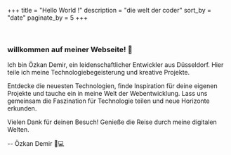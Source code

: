 +++
title = "Hello World !"
description = "die welt der coder"
sort_by = "date"
paginate_by = 5
+++
<div style="max-width: 1000px; margin: 0 auto; ">

<br/>

### willkommen auf meiner Webseite! 🌟

Ich bin Özkan Demir, ein leidenschaftlicher Entwickler aus Düsseldorf. Hier teile ich meine Technologiebegeisterung und kreative Projekte.

Entdecke die neuesten Technologien, finde Inspiration für deine eigenen Projekte und tauche ein in meine Welt der Webentwicklung. Lass uns gemeinsam die Faszination für Technologie teilen und neue Horizonte erkunden.

Vielen Dank für deinen Besuch! Genieße die Reise durch meine digitalen Welten.

\-- Özkan Demir 🚀💻
</div>
